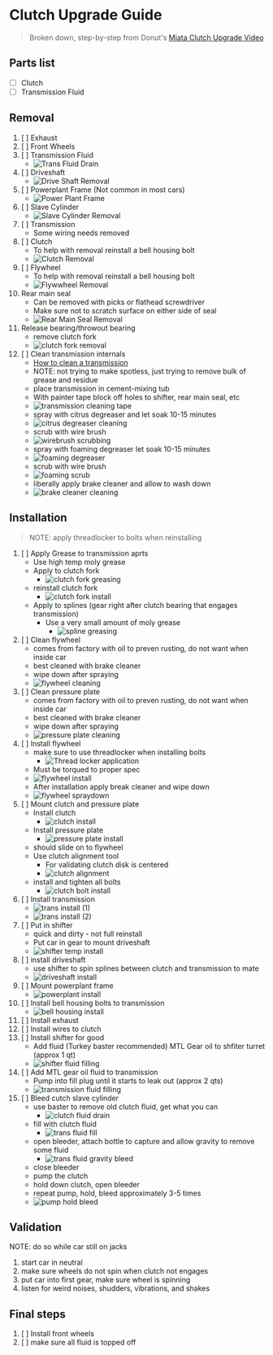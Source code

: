 # Clutch Upgrade Guide
> Broken down, step-by-step from Donut's [Miata Clutch Upgrade Video](https://www.youtube.com/watch?v=Jnfkdm_wGAs)

## Parts list
- [ ] Clutch
- [ ] Transmission Fluid

## Removal
1. [ ] Exhaust
2. [ ] Front Wheels
3. [ ] Transmission Fluid
    - ![Trans Fluid Drain](./img/transFluidDrain.JPG)
4. [ ] Driveshaft
    - ![Drive Shaft Removal](./img/driveShaftRemoval.JPG)
5. [ ] Powerplant Frame (Not common in most cars)
    - ![Power Plant Frame](./img/img/powerPlantFrame.JPG)
6. [ ] Slave Cylinder
    - ![Slave Cylinder Removal](./img/slaveCylinderRemoval.JPG)
7. [ ] Transmission
    - Some wiring needs removed
8. [ ] Clutch
    - To help with removal reinstall a bell housing bolt
    - ![Clutch Removal](./img/clutchRemoval.JPG)
9. [ ] Flywheel
    - To help with removal reinstall a bell housing bolt
    - ![Flywwheel Removal](./img/flywheelRemoval.JPG)
10. Rear main seal
    - Can be removed with picks or flathead screwdriver
    - Make sure not to scratch surface on either side of seal
    - ![Rear Main Seal Removal](./img/rearMainSealRemoval.JPG)
11. Release bearing/throwout bearing
    - remove clutch fork
    - ![clutch fork removal](./img/clutchForkRemoval.JPG)
12. [ ] Clean transmission internals
    - [How to clean a transmission](https://www.youtube.com/watch?v=cxsCgmHJtQI)
    - NOTE: not trying to make spotless, just trying to remove bulk of grease and residue
    - place transmission in cement-mixing tub
    - With painter tape block off holes to shifter, rear main seal, etc
    - ![transmission cleaning tape](./img/transCleaningTape.JPG)
    - spray with citrus degreaser and let soak 10-15 minutes
    - ![citrus degreaser cleaning](./img/citrusDegreaserCleaning.JPG)
    - scrub with wire brush
    - ![wirebrush scrubbing](./img/wirebrushScrub.JPG)
    - spray with foaming degreaser let soak 10-15 minutes
    - ![foaming degreaser](./img/foamingDegreaser.JPG)
    - scrub with wire brush
    - ![foaming scrub](./img/foamScrub.JPG)
    - liberally apply brake cleaner and allow to wash down
    - ![brake cleaner cleaning](./img/brakeCleanerTrans.JPG)

## Installation
> NOTE: apply threadlocker to bolts when reinstalling
1. [ ] Apply Grease to transmission aprts
    - Use high temp moly grease
    - Apply to clutch fork
        - ![clutch fork greasing](./img/clutchForkMolyGrease.JPG)
    - reinstall clutch fork
        - ![clutch fork install](./img/clutchForkInstall.JPG)
    - Apply to splines (gear right after clutch bearing that engages transmission)
        - Use a very small amount of moly grease
            - ![spline greasing](./img/splineGreasing.JPG)
2. [ ] Clean flywheel
    - comes from factory with oil to preven rusting, do not want when inside car
    - best cleaned with brake cleaner
    - wipe down after spraying
    - ![flywheel cleaning](./img/flywheelCleaning.JPG)
3. [ ] Clean pressure plate
    - comes from factory with oil to preven rusting, do not want when inside car
    - best cleaned with brake cleaner
    - wipe down after spraying
    - ![pressure plate cleaning](./img/pressurePlateCleaning.JPG)
4. [ ] Install flywheel
    - make sure to use threadlocker when installing bolts
        - ![Thread locker application](./img/threadLockerApplication.JPG)
    - Must be torqued to proper spec
    - ![flywheel install](./img/flywheelInstall.JPG)
    - After installation apply break cleaner and wipe down
    - ![flywheel spraydown](./img/flywheelSpraydown.JPG)
5. [ ] Mount clutch and pressure plate
    - Install clutch
        - ![clutch install](./img/clutchInstall.JPG)
    - Install pressure plate
        - ![pressure plate install](./img/pressurePlateInstall.JPG)
    - should slide on to flywheel
    - Use clutch alignment tool
        - For validating clutch disk is centered
        - ![clutch alignment](./img/clutchAlignment.JPG)
    - install and tighten all bolts
        - ![clutch bolt install](./img/clutchBoltInstall.JPG)
6. [ ] Install transmission
    - ![trans install (1)](./img/transInstall1.JPG)
    - ![trans install (2)](./img/transInstall2.JPG)
7. [ ] Put in shifter
    - quick and dirty - not full reinstall
    - Put car in gear to mount driveshaft
    - ![shifter temp install](./img/shifterTempInstall.JPG)
8. [ ] install driveshaft
    - use shifter to spin splines between clutch and transmission to mate
    - ![driveshaft install](./img/driveShaftInstall.JPG)
9. [ ] Mount powerplant frame
    - ![powerplant install](./img/powerPlantInstall.JPG)
10. [ ] Install bell housing bolts to transmission
    - ![bell housing install](./img/bellHousingBoltInstall.JPG)
11. [ ] Install exhaust
12. [ ] Install wires to clutch
13. [ ] Install shifter for good
    - Add fluid (Turkey baster recommended) MTL Gear oil to shfiter turret  (approx 1 qt)
    - ![shifter fluid filling](./img/shifterFluidFill.JPG)
14. [ ] Add MTL gear oil fluid to transmission
    - Pump into fill plug until it starts to leak out (approx 2 qts)
    - ![transmission fluid filling](./img/transFluidFill.JPG)
15. [ ] Bleed cutch slave cylinder
    - use baster to remove old clutch fluid, get what you can
        - ![clutch fluid drain](./img/clutchFluidRemoval.JPG)
    - fill with clutch fluid
        - ![trans fluid fill](./img/transFluidFill2.JPG)
    - open bleeder, attach bottle to capture and allow gravity to remove some fluid
        - ![trans fluid gravity bleed](./img/transFluidGravityBleed.JPG)
    - close bleeder
    - pump the clutch
    - hold down clutch, open bleeder
    - repeat pump, hold, bleed approximately 3-5 times
    - ![pump hold bleed](./img/transPumpHoldBleed.JPG)

## Validation
NOTE: do so while car still on jacks
1. start car in neutral
2. make sure wheels do not spin when clutch not engages
3. put car into first gear, make sure wheel is spinning
4. listen for weird noises, shudders, vibrations, and shakes

## Final steps
1. [ ] Install front wheels
2. [ ] make sure all fluid is topped off